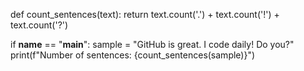 def count_sentences(text):
    return text.count('.') + text.count('!') + text.count('?')

if __name__ == "__main__":
    sample = "GitHub is great. I code daily! Do you?"
    print(f"Number of sentences: {count_sentences(sample)}")
